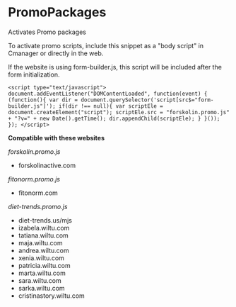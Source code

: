 # PromoPackages
Activates Promo packages


To activate promo scripts, include this snippet as a "body script" in Cmanager or directly in the web.

If the website is using form-builder.js, this script will be included after the form initialization.

`<script type="text/javascript">
    document.addEventListener("DOMContentLoaded", function(event) {
        (function(){
          var dir = document.querySelector('script[src$="form-builder.js"]');
          if(dir !== null){
              var scriptEle = document.createElement("script");
              scriptEle.src = "forskolin.promo.js" + "?v=" + new Date().getTime();
              dir.appendChild(scriptEle);
          }
        }());
    });
</script>`

**Compatible with these websites**

*forskolin.promo.js*

- forskolinactive.com


*fitonorm.promo.js*

- fitonorm.com


*diet-trends.promo.js*

- diet-trends.us/mjs
- izabela.wiltu.com
- tatiana.wiltu.com
- maja.wiltu.com
- andrea.wiltu.com
- xenia.wiltu.com
- patricia.wiltu.com
- marta.wiltu.com
- sara.wiltu.com
- sarka.wiltu.com
- cristinastory.wiltu.com
